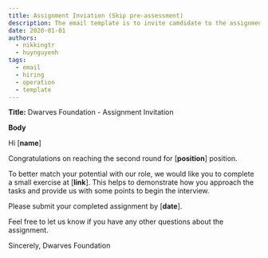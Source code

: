 ```yaml
---
title: Assignment Inviation (Skip pre-assessment)
description: The email template is to invite camdidate to the assignment round in case the pre-assessment is skipped.
date: 2020-01-01
authors:
  - nikkingtr
  - huynguyenh
tags:
  - email
  - hiring
  - operation
  - template
---
```


**Title:** Dwarves Foundation - Assignment Invitation

**Body**

Hi [**name**]

Congratulations on reaching the second round for [**position**] position.

To better match your potential with our role, we would like you to complete a small exercise at [**link**]. This helps to demonstrate how you approach the tasks and provide us with some points to begin the interview.

Please submit your completed assignment by [**date**].

Feel free to let us know if you have any other questions about the assignment.

Sincerely,
Dwarves Foundation
